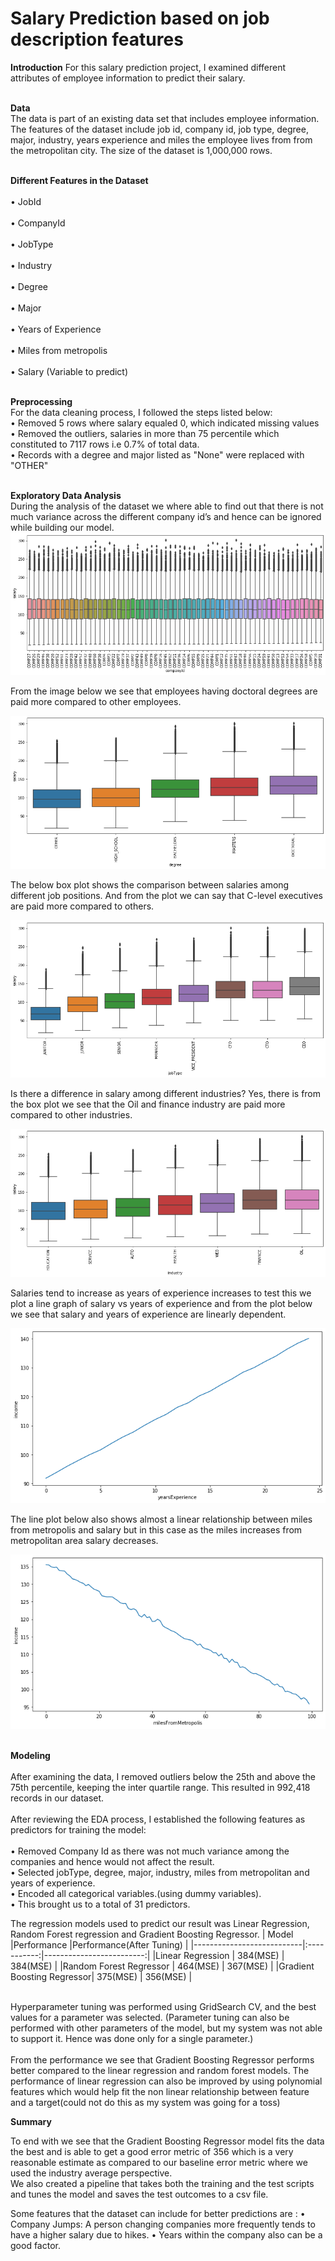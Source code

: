 # Salary Prediction based on job description features
**Introduction**
For this salary prediction project, I examined different attributes of employee information to predict their salary.

<br>**Data**<br />
The data is part of an existing data set that includes employee information. The features of the dataset include job id, company id, job type, degree, major, industry, years experience and miles the employee lives from from the metropolitan city. The size of the dataset is 1,000,000 rows.

<br>**Different Features in the Dataset**<br />
<br>•	JobId<br />
<br>•	CompanyId<br />
<br>•	JobType<br />
<br>•	Industry<br />
<br>•	Degree<br />
<br>•	Major<br />
<br>•	Years of Experience<br />
<br>•	Miles from metropolis<br />
<br>•	Salary (Variable to predict)<br />

<br>**Preprocessing**<br />
For the data cleaning process, I followed the steps listed below:  
•	Removed 5 rows where salary equaled 0, which indicated missing values  
•	Removed the outliers, salaries in more than 75 percentile which constituted to 7117 rows i.e 0.7% of total data.   
•	Records with a degree and major listed as "None" were replaced with "OTHER"  

<br>**Exploratory Data Analysis**<br />
During the analysis of the dataset we where able to find out that there is not much variance across the different company id’s and hence can be ignored while building our model.  
![variance](images/CompanyId.png)
 
From the image below we see that employees having doctoral degrees are paid more compared to other employees.  
 
![variance](images/degree.png)





The below box plot shows the comparison between salaries among different job positions. And from the plot we can say that C-level executives are paid more compared to others.  

![variance](images/jobtype.png)
 
Is there a difference in salary among different industries? Yes, there is from the box plot we see that the Oil and finance industry are paid more compared to other industries.   

![variance](images/industry.png)

Salaries tend to increase as years of experience increases to test this we plot a line graph of salary vs years of experience and from the plot below we see that salary and years of experience are linearly dependent.  
 
 ![variance](images/yearsofexp.png)
 
The line plot below also shows almost a linear relationship between miles from metropolis and salary but in this case as the miles increases from metropolitan area salary decreases.  

![variance](images/metropolis.png)
 
<br>**Modeling**<br />  
After examining the data, I removed outliers below the 25th and above the 75th percentile, keeping the inter quartile range. This resulted in 992,418 records in our dataset.    
<br>After reviewing the EDA process, I established the following features as predictors for training the model:<br />    
•	Removed Company Id as there was not much variance among the companies and hence would not affect the result.   
•	Selected jobType, degree, major, industry, miles from metropolitan and years of experience.  
•	Encoded all categorical variables.(using dummy variables).  
•	This brought us to a total of 31 predictors.  

The regression models used to predict our result was Linear Regression, Random Forest regression and Gradient Boosting Regressor.
| Model	                    |Performance	|Performance(After Tuning) |
|---------------------------|:-----------:|-------------------------:|
|Linear Regression 	        | 384(MSE)	  | 384(MSE)                 |
|Random Forest Regressor 	  | 464(MSE) 	  | 367(MSE)                 | 
|Gradient Boosting Regressor| 375(MSE)	  | 356(MSE)                 |

<br>Hyperparameter tuning was performed using GridSearch CV, and the best values for a parameter was selected. (Parameter tuning can also be performed with other parameters of the model, but my system was not able to support it. Hence was done only for a single parameter.)<br />   
From the performance we see that Gradient Boosting Regressor performs better compared to the linear regression and random forest models.
The performance of linear regression can also be improved by using polynomial features which would help fit the non linear relationship between feature and a target(could not do this as my system was going for a toss)


**Summary**  


To end with we see that the Gradient Boosting Regressor model fits the data the best and is able to get a good error metric of 356 which is a very reasonable estimate as compared to our baseline error metric where we used the industry average perspective.  
We also created a pipeline that takes both the training and the test scripts and tunes the model and saves the test outcomes to a csv file.

Some features that the dataset can include for better predictions are :
•	Company Jumps: A person changing companies more frequently tends to have a higher salary due to hikes.
•	Years within the company also can be a good factor.

